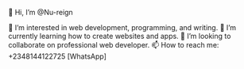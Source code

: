 👋 Hi, I’m @Nu-reign

👀 I’m interested in web development, programming, and writing.
🌱 I’m currently learning how to create websites and apps.
💞️ I’m looking to collaborate on professional web developer.
📫 How to reach me: +2348144122725 [WhatsApp]


<!---
Nu-reign/Nu-reign is a ✨ special ✨ repository because its `README.md` (this file) appears on your GitHub profile.
You can click the Preview link to take a look at your changes.
--->
